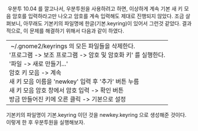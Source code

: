 우분투 10.04 를 깔고나서, 우분투원을 사용하려고 하면, 이상하게 계속 기본 새 키 모음 암호를 입력하라고만 나오고 암호를 계속 입력해도 제대로 진행되지 않았다. 조금 살펴보니, 아무래도 기본키의 파일명에 한글(기본.keyring)이 있어서 그런것 같았다. 결과적으로, 이 문제를 해결하기 위해서 다음과 같이 하였다.
<table>
<tbody>
<tr class="odd">
<td> ~/.gnome2/keyrings 의 모든 파일들을 삭제한다.<br />
'프로그램 -&gt; 보조 프로그램 -&gt; 암호 및 암호화 키' 를 실행한다.<br />
'파일 -&gt; 새로 만들기...'<br />
암호 키 모음 -&gt; 계속<br />
새 키 모음 이름을 'newkey' 입력 후 '추가' 버튼 누름<br />
새 키 모음 암호 창에서 암호 입력 -&gt; 확인 버튼<br />
방금 만들어진 키에 오른 클릭 -&gt; 기본으로 설정</td>
</tr>
</tbody>
</table>

기본키의 파일명이 기본.keyring 이던 것을 newkey.keyring 으로 생성해준 것이다.
이렇게 한 후 우분투원을 실행해보자.


